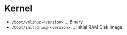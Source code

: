 # Kernel

* `/boot/vmlinuz-<version>` … Binary
* `/boot/initrd.img-<version>` … Initial RAM Disk Image